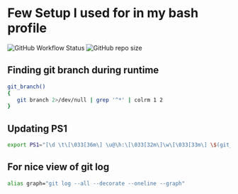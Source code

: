 # Few Setup I used for in my bash profile 
![GitHub Workflow Status](https://img.shields.io/github/workflow/status/dham6983/my-setup/CI%20for%20Setup%20file) ![GitHub repo size](https://img.shields.io/github/repo-size/dham6983/my-setup?style=plastic)
## Finding git branch during runtime
```bash
git_branch() 
{ 
   git branch 2>/dev/null | grep '^*' | colrm 1 2 
} 
```
## Updating PS1
```bash
export PS1="[\d \t\[\033[36m\] \u@\h:\[\033[32m\]\w\[\033[33m\] \$(git_branch)\[\033[00m\]]$ "
```

## For nice view of git log
```bash
alias graph="git log --all --decorate --oneline --graph"
```

